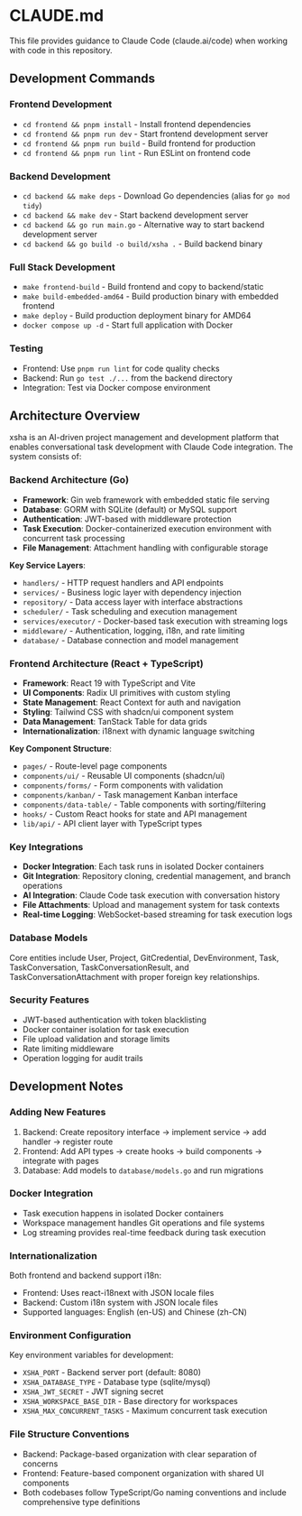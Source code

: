 # CLAUDE.md

This file provides guidance to Claude Code (claude.ai/code) when working with code in this repository.

## Development Commands

### Frontend Development
- `cd frontend && pnpm install` - Install frontend dependencies
- `cd frontend && pnpm run dev` - Start frontend development server
- `cd frontend && pnpm run build` - Build frontend for production
- `cd frontend && pnpm run lint` - Run ESLint on frontend code

### Backend Development
- `cd backend && make deps` - Download Go dependencies (alias for `go mod tidy`)
- `cd backend && make dev` - Start backend development server
- `cd backend && go run main.go` - Alternative way to start backend development server
- `cd backend && go build -o build/xsha .` - Build backend binary

### Full Stack Development
- `make frontend-build` - Build frontend and copy to backend/static
- `make build-embedded-amd64` - Build production binary with embedded frontend
- `make deploy` - Build production deployment binary for AMD64
- `docker compose up -d` - Start full application with Docker

### Testing
- Frontend: Use `pnpm run lint` for code quality checks
- Backend: Run `go test ./...` from the backend directory
- Integration: Test via Docker compose environment

## Architecture Overview

xsha is an AI-driven project management and development platform that enables conversational task development with Claude Code integration. The system consists of:

### Backend Architecture (Go)
- **Framework**: Gin web framework with embedded static file serving
- **Database**: GORM with SQLite (default) or MySQL support
- **Authentication**: JWT-based with middleware protection
- **Task Execution**: Docker-containerized execution environment with concurrent task processing
- **File Management**: Attachment handling with configurable storage

**Key Service Layers**:
- `handlers/` - HTTP request handlers and API endpoints
- `services/` - Business logic layer with dependency injection
- `repository/` - Data access layer with interface abstractions
- `scheduler/` - Task scheduling and execution management
- `services/executor/` - Docker-based task execution with streaming logs
- `middleware/` - Authentication, logging, i18n, and rate limiting
- `database/` - Database connection and model management

### Frontend Architecture (React + TypeScript)
- **Framework**: React 19 with TypeScript and Vite
- **UI Components**: Radix UI primitives with custom styling
- **State Management**: React Context for auth and navigation
- **Styling**: Tailwind CSS with shadcn/ui component system
- **Data Management**: TanStack Table for data grids
- **Internationalization**: i18next with dynamic language switching

**Key Component Structure**:
- `pages/` - Route-level page components
- `components/ui/` - Reusable UI components (shadcn/ui)
- `components/forms/` - Form components with validation
- `components/kanban/` - Task management Kanban interface
- `components/data-table/` - Table components with sorting/filtering
- `hooks/` - Custom React hooks for state and API management
- `lib/api/` - API client layer with TypeScript types

### Key Integrations
- **Docker Integration**: Each task runs in isolated Docker containers
- **Git Integration**: Repository cloning, credential management, and branch operations
- **AI Integration**: Claude Code task execution with conversation history
- **File Attachments**: Upload and management system for task contexts
- **Real-time Logging**: WebSocket-based streaming for task execution logs

### Database Models
Core entities include User, Project, GitCredential, DevEnvironment, Task, TaskConversation, TaskConversationResult, and TaskConversationAttachment with proper foreign key relationships.

### Security Features
- JWT-based authentication with token blacklisting
- Docker container isolation for task execution
- File upload validation and storage limits
- Rate limiting middleware
- Operation logging for audit trails

## Development Notes

### Adding New Features
1. Backend: Create repository interface → implement service → add handler → register route
2. Frontend: Add API types → create hooks → build components → integrate with pages
3. Database: Add models to `database/models.go` and run migrations

### Docker Integration
- Task execution happens in isolated Docker containers
- Workspace management handles Git operations and file systems
- Log streaming provides real-time feedback during task execution

### Internationalization
Both frontend and backend support i18n:
- Frontend: Uses react-i18next with JSON locale files
- Backend: Custom i18n system with JSON locale files
- Supported languages: English (en-US) and Chinese (zh-CN)

### Environment Configuration
Key environment variables for development:
- `XSHA_PORT` - Backend server port (default: 8080)
- `XSHA_DATABASE_TYPE` - Database type (sqlite/mysql)
- `XSHA_JWT_SECRET` - JWT signing secret
- `XSHA_WORKSPACE_BASE_DIR` - Base directory for workspaces
- `XSHA_MAX_CONCURRENT_TASKS` - Maximum concurrent task execution

### File Structure Conventions
- Backend: Package-based organization with clear separation of concerns
- Frontend: Feature-based component organization with shared UI components
- Both codebases follow TypeScript/Go naming conventions and include comprehensive type definitions